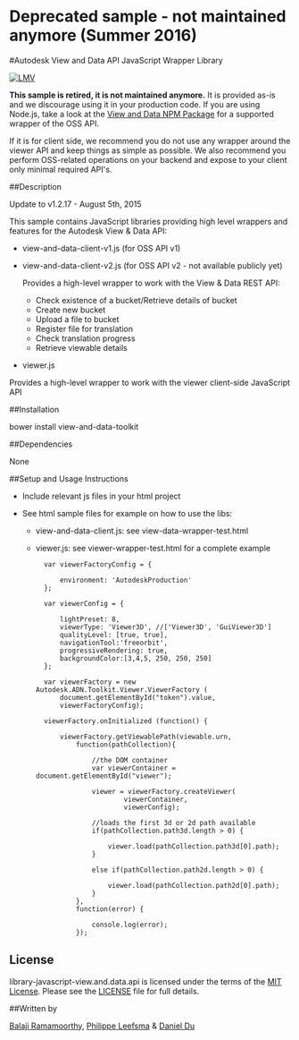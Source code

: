 # Deprecated sample - not maintained anymore (Summer 2016) 


#Autodesk View and Data API JavaScript Wrapper Library

[![LMV](https://img.shields.io/badge/View%20%26%20Data%20API-v1.2.17-green.svg)](http://developer-autodesk.github.io/)

**This sample is retired, it is not maintained anymore.** It is provided as-is and we discourage using it in your production code.
If you are using Node.js, take a look at the [View and Data NPM Package](https://github.com/Developer-Autodesk/view-and-data-npm) for a supported wrapper of the OSS API.

If it is for client side, we recommend you do not use any wrapper around the viewer API and keep things as simple as possible. We also recommend you perform OSS-related operations on your backend and expose to your client only minimal required API's.

##Description

Update to v1.2.17   - August 5th, 2015

This sample contains JavaScript libraries providing high level wrappers and features for the Autodesk View & Data API:

- view-and-data-client-v1.js (for OSS API v1)
- view-and-data-client-v2.js (for OSS API v2 - not available publicly yet)

    Provides a high-level wrapper to work with the View & Data REST API:

    - Check existence of a bucket/Retrieve details of bucket
    - Create new bucket
    - Upload a file to bucket
    - Register file for translation
    - Check translation progress
    - Retrieve viewable details

- viewer.js

Provides a high-level wrapper to work with the viewer client-side JavaScript API

##Installation

bower install view-and-data-toolkit

##Dependencies

None

##Setup and Usage Instructions

* Include relevant js files in your html project
* See html sample files for example on how to use the libs:

    - view-and-data-client.js: see view-data-wrapper-test.html

    - viewer.js: see viewer-wrapper-test.html for a complete example

            var viewerFactoryConfig = {

                environment: 'AutodeskProduction'
            };

            var viewerConfig = {

                lightPreset: 8,
                viewerType: 'Viewer3D', //['Viewer3D', 'GuiViewer3D']
                qualityLevel: [true, true],
                navigationTool:'freeorbit',
                progressiveRendering: true,
                backgroundColor:[3,4,5, 250, 250, 250]
            };

            var viewerFactory = new Autodesk.ADN.Toolkit.Viewer.ViewerFactory (
                document.getElementById("token").value,
                viewerFactoryConfig);

            viewerFactory.onInitialized (function() {

                viewerFactory.getViewablePath(viewable.urn,
                    function(pathCollection){

                        //the DOM container
                        var viewerContainer = document.getElementById("viewer");

                        viewer = viewerFactory.createViewer(
                                viewerContainer,
                                viewerConfig);

                        //loads the first 3d or 2d path available
                        if(pathCollection.path3d.length > 0) {

                            viewer.load(pathCollection.path3d[0].path);
                        }

                        else if(pathCollection.path2d.length > 0) {

                            viewer.load(pathCollection.path2d[0].path);
                        }
                    },
                    function(error) {

                        console.log(error);
                    });

## License

library-javascript-view.and.data.api is licensed under the terms of the [MIT License](http://opensource.org/licenses/MIT). Please see the [LICENSE](LICENSE) file for full details.

##Written by 

[Balaji Ramamoorthy](http://adndevblog.typepad.com/autocad/balaji-ramamoorthy.html), [Philippe Leefsma](http://adndevblog.typepad.com/cloud_and_mobile/philippe-leefsma.html) & [Daniel Du](http://adndevblog.typepad.com/cloud_and_mobile/daniel-du.html)



